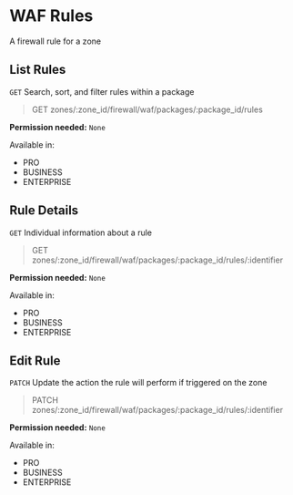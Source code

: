 # WAF Rules

A firewall rule for a zone

## List Rules

`GET` Search, sort, and filter rules within a package

> GET zones/:zone_id/firewall/waf/packages/:package_id/rules

**Permission needed:** `None`

Available in:

* PRO
* BUSINESS
* ENTERPRISE


## Rule Details

`GET` Individual information about a rule

> GET zones/:zone_id/firewall/waf/packages/:package_id/rules/:identifier

**Permission needed:** `None`

Available in:

* PRO
* BUSINESS
* ENTERPRISE


## Edit Rule

`PATCH` Update the action the rule will perform if triggered on the zone

> PATCH zones/:zone_id/firewall/waf/packages/:package_id/rules/:identifier

**Permission needed:** `None`

Available in:

* PRO
* BUSINESS
* ENTERPRISE

